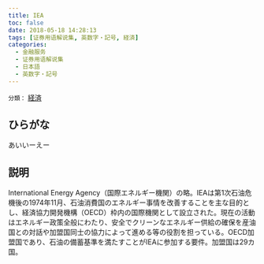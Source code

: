```yaml
---
title: IEA
toc: false
date: 2018-05-18 14:28:13
tags: [证券用语解说集, 英数字・記号, 経済]
categories:
  - 金融服务
  - 证券用语解说集
  - 日本語
  - 英数字・記号
---
```


`分類：` [経済](/tags/経済/)

## ひらがな

あいいーえー

## 説明

International Energy Agency（国際エネルギー機関）の略。IEAは第1次石油危機後の1974年11月、石油消費国のエネルギー事情を改善することを主な目的とし、経済協力開発機構（OECD）枠内の国際機関として設立された。現在の活動はエネルギー政策全般にわたり、安全でクリーンなエネルギー供給の確保を産油国との対話や加盟国同士の協力によって進める等の役割を担っている。OECD加盟国であり、石油の備蓄基準を満たすことがIEAに参加する要件。加盟国は29カ国。
